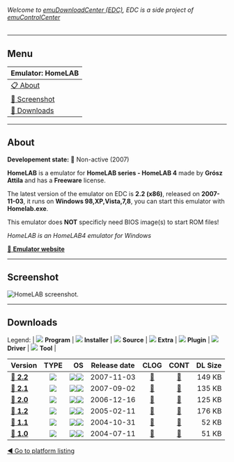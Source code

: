 ###### Welcome to [emuDownloadCenter (EDC)](https://github.com/PhoenixInteractiveNL/emuDownloadCenter/wiki/), EDC is a side project of [emuControlCenter](https://github.com/PhoenixInteractiveNL/emuControlCenter/wiki/)
***
## Menu
| **Emulator: HomeLAB** |
|:---------|
| [:clipboard: About](#about) |
| [:sunrise: Screenshot](#screenshot) |
| [:floppy_disk: Downloads](#downloads) |
***
## About
**Developement state:** :red_circle: Non-active (2007)

**HomeLAB** is a emulator for **HomeLAB series - HomeLAB 4** made by **Grósz Attila** and has a **Freeware** license.

The latest version of the emulator on EDC is **2.2 (x86)**, released on **2007-11-03**, it runs on **Windows 98,XP,Vista,7,8**, you can start this emulator with **Homelab.exe**.

This emulator does **NOT** specificly need BIOS image(s) to start ROM files!

_HomeLAB is an HomeLAB4 emulator for Windows_

[:link: **Emulator website**](http://gaia.atilia.eu/content/view/3/4/)
***
## Screenshot
![](https://raw.githubusercontent.com/PhoenixInteractiveNL/emuDownloadCenter/master/hooks/homelab/emulator_screen_01.jpg "HomeLAB screenshot.")
***
## Downloads
Legend: | 
![](https://raw.githubusercontent.com/wiki/PhoenixInteractiveNL/emuDownloadCenter/images_misc/icon_program_24.png) **Program** | 
![](https://raw.githubusercontent.com/wiki/PhoenixInteractiveNL/emuDownloadCenter/images_misc/icon_installer_24.png) **Installer** | 
![](https://raw.githubusercontent.com/wiki/PhoenixInteractiveNL/emuDownloadCenter/images_misc/icon_source_code_24.png) **Source** | 
![](https://raw.githubusercontent.com/wiki/PhoenixInteractiveNL/emuDownloadCenter/images_misc/icon_extra_24.png) **Extra** | 
![](https://raw.githubusercontent.com/wiki/PhoenixInteractiveNL/emuDownloadCenter/images_misc/icon_plugin_24.png) **Plugin** | 
![](https://raw.githubusercontent.com/wiki/PhoenixInteractiveNL/emuDownloadCenter/images_misc/icon_driver_24.png) **Driver** | 
![](https://raw.githubusercontent.com/wiki/PhoenixInteractiveNL/emuDownloadCenter/images_misc/icon_tool_24.png) **Tool** | 
 
| Version | TYPE | OS | Release date | CLOG | CONT | DL Size |
|:--------|:----:|---:|:------------:|:----:|:----:|--------:|
| [:floppy_disk: **2.2**](https://github.com/PhoenixInteractiveNL/edc-repo0001/raw/master/homelab/2.2.7z) | ![](https://raw.githubusercontent.com/wiki/PhoenixInteractiveNL/emuDownloadCenter/images_misc/icon_program_24.png) | ![](https://raw.githubusercontent.com/wiki/PhoenixInteractiveNL/emuDownloadCenter/images_misc/logo_windows_24.png)![](https://raw.githubusercontent.com/wiki/PhoenixInteractiveNL/emuDownloadCenter/images_misc/icon_32-bit_24.png) | 2007-11-03 | [:page_facing_up:](https://github.com/PhoenixInteractiveNL/edc-repo0001/blob/master/homelab/2.2_changelog.txt) | [:mag_right:](https://github.com/PhoenixInteractiveNL/edc-repo0001/blob/master/homelab/2.2_contents.txt) | 149 KB |
| [:floppy_disk: **2.1**](https://github.com/PhoenixInteractiveNL/edc-repo0001/raw/master/homelab/2.1.7z) | ![](https://raw.githubusercontent.com/wiki/PhoenixInteractiveNL/emuDownloadCenter/images_misc/icon_program_24.png) | ![](https://raw.githubusercontent.com/wiki/PhoenixInteractiveNL/emuDownloadCenter/images_misc/logo_windows_24.png)![](https://raw.githubusercontent.com/wiki/PhoenixInteractiveNL/emuDownloadCenter/images_misc/icon_32-bit_24.png) | 2007-09-02 | [:page_facing_up:](https://github.com/PhoenixInteractiveNL/edc-repo0001/blob/master/homelab/2.1_changelog.txt) | [:mag_right:](https://github.com/PhoenixInteractiveNL/edc-repo0001/blob/master/homelab/2.1_contents.txt) | 135 KB |
| [:floppy_disk: **2.0**](https://github.com/PhoenixInteractiveNL/edc-repo0001/raw/master/homelab/2.0.7z) | ![](https://raw.githubusercontent.com/wiki/PhoenixInteractiveNL/emuDownloadCenter/images_misc/icon_program_24.png) | ![](https://raw.githubusercontent.com/wiki/PhoenixInteractiveNL/emuDownloadCenter/images_misc/logo_windows_24.png)![](https://raw.githubusercontent.com/wiki/PhoenixInteractiveNL/emuDownloadCenter/images_misc/icon_32-bit_24.png) | 2006-12-16 | [:page_facing_up:](https://github.com/PhoenixInteractiveNL/edc-repo0001/blob/master/homelab/2.0_changelog.txt) | [:mag_right:](https://github.com/PhoenixInteractiveNL/edc-repo0001/blob/master/homelab/2.0_contents.txt) | 125 KB |
| [:floppy_disk: **1.2**](https://github.com/PhoenixInteractiveNL/edc-repo0001/raw/master/homelab/1.2.7z) | ![](https://raw.githubusercontent.com/wiki/PhoenixInteractiveNL/emuDownloadCenter/images_misc/icon_program_24.png) | ![](https://raw.githubusercontent.com/wiki/PhoenixInteractiveNL/emuDownloadCenter/images_misc/logo_windows_24.png)![](https://raw.githubusercontent.com/wiki/PhoenixInteractiveNL/emuDownloadCenter/images_misc/icon_32-bit_24.png) | 2005-02-11 | [:page_facing_up:](https://github.com/PhoenixInteractiveNL/edc-repo0001/blob/master/homelab/1.2_changelog.txt) | [:mag_right:](https://github.com/PhoenixInteractiveNL/edc-repo0001/blob/master/homelab/1.2_contents.txt) | 176 KB |
| [:floppy_disk: **1.1**](https://github.com/PhoenixInteractiveNL/edc-repo0001/raw/master/homelab/1.1.7z) | ![](https://raw.githubusercontent.com/wiki/PhoenixInteractiveNL/emuDownloadCenter/images_misc/icon_program_24.png) | ![](https://raw.githubusercontent.com/wiki/PhoenixInteractiveNL/emuDownloadCenter/images_misc/logo_windows_24.png)![](https://raw.githubusercontent.com/wiki/PhoenixInteractiveNL/emuDownloadCenter/images_misc/icon_32-bit_24.png) | 2004-10-31 | [:page_facing_up:](https://github.com/PhoenixInteractiveNL/edc-repo0001/blob/master/homelab/1.1_changelog.txt) | [:mag_right:](https://github.com/PhoenixInteractiveNL/edc-repo0001/blob/master/homelab/1.1_contents.txt) | 52 KB |
| [:floppy_disk: **1.0**](https://github.com/PhoenixInteractiveNL/edc-repo0001/raw/master/homelab/1.0.7z) | ![](https://raw.githubusercontent.com/wiki/PhoenixInteractiveNL/emuDownloadCenter/images_misc/icon_program_24.png) | ![](https://raw.githubusercontent.com/wiki/PhoenixInteractiveNL/emuDownloadCenter/images_misc/logo_windows_24.png)![](https://raw.githubusercontent.com/wiki/PhoenixInteractiveNL/emuDownloadCenter/images_misc/icon_32-bit_24.png) | 2004-07-11 | [:page_facing_up:](https://github.com/PhoenixInteractiveNL/edc-repo0001/blob/master/homelab/1.0_changelog.txt) | [:mag_right:](https://github.com/PhoenixInteractiveNL/edc-repo0001/blob/master/homelab/1.0_contents.txt) | 51 KB |

[:arrow_backward: Go to platform listing](https://github.com/PhoenixInteractiveNL/emuDownloadCenter/wiki/EDC-Platform-List)

